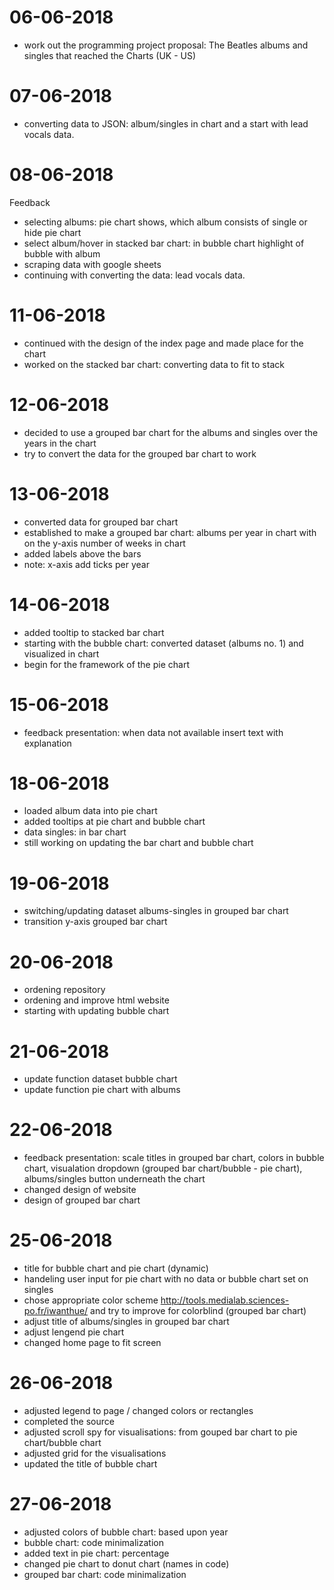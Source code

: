 # 06-06-2018
* work out the programming project proposal: The Beatles albums and singles that reached the Charts (UK - US)

# 07-06-2018
* converting data to JSON: album/singles in chart and a start with lead vocals data.

# 08-06-2018
Feedback

* selecting albums: pie chart shows, which album consists of single or
hide pie chart
* select album/hover in stacked bar chart: in bubble chart highlight of bubble with album
* scraping data with google sheets
* continuing with converting the data: lead vocals data.

# 11-06-2018
* continued with the design of the index page and made place for the chart
* worked on the stacked bar chart: converting data to fit to stack

# 12-06-2018
* decided to use a grouped bar chart for the albums and singles over the years in the chart
* try to convert the data for the grouped bar chart to work

# 13-06-2018
* converted data for grouped bar chart
* established to make a grouped bar chart: albums per year in chart with on the y-axis number of weeks in chart
* added labels above the bars
* note: x-axis add ticks per year

# 14-06-2018
* added tooltip to stacked bar chart
* starting with the bubble chart: converted dataset (albums no. 1) and visualized in chart
* begin for the framework of the pie chart

# 15-06-2018
* feedback presentation: when data not available insert text with explanation

# 18-06-2018
* loaded album data into pie chart
* added tooltips at pie chart and bubble chart
* data singles: in bar chart
* still working on updating the bar chart and bubble chart

# 19-06-2018
* switching/updating dataset albums-singles in grouped bar chart
* transition y-axis grouped bar chart

# 20-06-2018
* ordening repository
* ordening and improve html website
* starting with updating bubble chart

# 21-06-2018
* update function dataset bubble chart
* update function pie chart with albums

# 22-06-2018
* feedback presentation: scale titles in grouped bar chart, colors in bubble
chart, visualation dropdown (grouped bar chart/bubble - pie chart), albums/singles
button underneath the chart
* changed design of website
* design of grouped bar chart

# 25-06-2018
* title for bubble chart and pie chart (dynamic)
* handeling user input for pie chart with no data or bubble chart set on singles
* chose appropriate color scheme http://tools.medialab.sciences-po.fr/iwanthue/
and try to improve for colorblind (grouped bar chart)
* adjust title of albums/singles in grouped bar chart
* adjust lengend pie chart
* changed home page to fit screen

# 26-06-2018
* adjusted legend to page / changed colors or rectangles
* completed the source
* adjusted scroll spy for visualisations: from gouped bar chart to pie chart/bubble chart
* adjusted grid for the visualisations
* updated the title of bubble chart

# 27-06-2018
* adjusted colors of bubble chart: based upon year
* bubble chart: code minimalization
* added text in pie chart: percentage
* changed pie chart to donut chart (names in code)
* grouped bar chart: code minimalization

